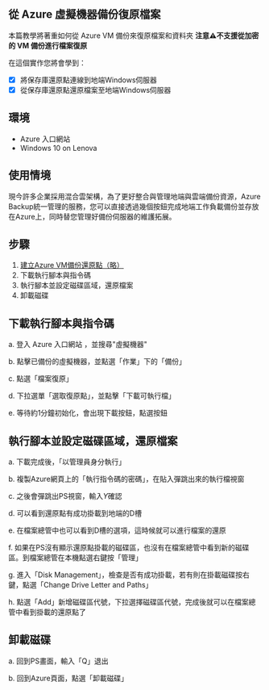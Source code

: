 ## 從 Azure 虛擬機器備份復原檔案
本篇教學將著重如何從 Azure VM 備份來復原檔案和資料夾
**注意⚠️不支援從加密的 VM 備份進行檔案復原**

在這個實作您將會學到：
- [x] 將保存庫還原點連線到地端Windows伺服器
- [x] 從保存庫還原點還原檔案至地端Windows伺服器

## 環境
- Azure 入口網站
- Windows 10 on Lenova

## 使用情境
現今許多企業採用混合雲架構，為了更好整合與管理地端與雲端備份資源，Azure Backup統一管理的服務，您可以直接透過幾個按鈕完成地端工作負載備份並存放在Azure上，同時替您管理好備份伺服器的維護拓展。

## 步驟
1. [建立Azure VM備份還原點（略）](link)
2. 下載執行腳本與指令碼
3. 執行腳本並設定磁碟區域，還原檔案
5. 卸載磁碟

## 下載執行腳本與指令碼
a. 登入 Azure 入口網站 ，並搜尋"虛擬機器"

b. 點擊已備份的虛擬機器，並點選「作業」下的「備份」

c. 點選「檔案復原」

d. 下拉選單「選取復原點」，並點擊「下載可執行檔」

e. 等待約1分鐘初始化，會出現下載按鈕，點選按鈕

## 執行腳本並設定磁碟區域，還原檔案
a. 下載完成後，「以管理員身分執行」

b. 複製Azure網頁上的「執行指令碼的密碼」，在貼入彈跳出來的執行檔視窗

c. 之後會彈跳出PS視窗，輸入*Y*確認

d. 可以看到還原點有成功掛載到地端的D槽

e. 在檔案總管中也可以看到D槽的選項，這時候就可以進行檔案的還原

f. 如果在PS沒有顯示還原點掛載的磁碟區，也沒有在檔案總管中看到新的磁碟區。到檔案總管在本機點選右鍵按「管理」

g. 進入「Disk Management」，檢查是否有成功掛載，若有則在掛載磁碟按右鍵，點選「Change Drive Letter and Paths」

h. 點選「Add」新增磁碟區代號，下拉選擇磁碟區代號，完成後就可以在檔案總管中看到掛載的還原點了

## 卸載磁碟
a. 回到PS畫面，輸入「Q」退出

b. 回到Azure頁面，點選「卸載磁碟」
